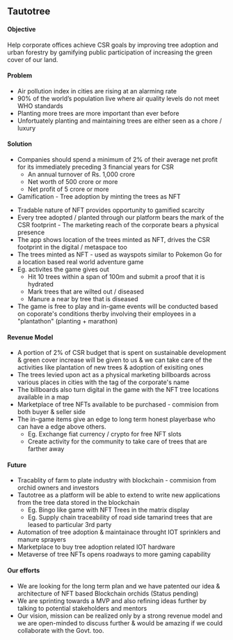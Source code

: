 ## Tautotree

#### Objective
Help corporate offices achieve CSR goals by improving tree adoption and urban forestry by gamifying public participation of increasing the green cover of our land.


#### Problem
* Air pollution index in cities are rising at an alarming rate
* 90% of the world’s population live where air quality levels do not meet WHO standards
* Planting more trees are more important than ever before
* Unfortuately planting and maintaining trees are either seen as a chore / luxury

#### Solution
* Companies should spend a minimum of 2% of their average net profit for its immediately preceding 3 financial years for CSR
	* An annual turnover of Rs. 1,000 crore
	-   Net worth of 500 crore or more
	-   Net profit of 5 crore or more
* Gamification - Tree adoption by minting the trees as NFT 
- Tradable nature of NFT provides opportunity to gamified scarcity
- Every tree adopted / planted through our platform bears the mark of the CSR footprint - The marketing reach of the corporate bears a physical presence
- The app shows location of the trees minted as NFT, drives the CSR footprint in the digital / metaspace too
- The trees minted as NFT - used as wayspots similar to Pokemon Go for a location based real world adventure game
- Eg. activites the game gives out
	- Hit 10 trees within a span of 100m and submit a proof that it is hydrated
	- Mark trees that are wilted out / diseased
	- Manure a near by tree that is diseased
- The game is free to play and in-game events will be conducted based on coporate's conditions therby involving their employees in a "plantathon" (planting + marathon)

#### Revenue Model
* A portion of 2% of CSR budget that is spent on sustainable development & green cover increase will be given to us & we can take care of the activities like plantation of new trees & adoption of exisiting ones
* The trees levied upon act as a physical marketing billboards across various places in cities with the tag of the corporate's name
* The billboards also turn digital in the game with the NFT tree locations available in a map
* Marketplace of tree NFTs available to be purchased - commision from both buyer & seller side
* The in-game items give an edge to long term honest playerbase who can have a edge above others.
	* Eg. Exchange fiat currency / crypto for free NFT slots
	* Create activity for the community to take care of trees that are farther away


#### Future
* Tracablity of farm to plate industry with blockchain - commision from orchid owners and investors 
* Tautotree as a platform will be able to extend to write new applications from the tree data stored in the blockchain
	* Eg. Bingo like game with NFT Trees in the matrix display
	* Eg. Supply chain traceability of road side tamarind trees that are leased to particular 3rd party
* Automation of tree adoption & maintainace throught IOT sprinklers and manure sprayers
* Marketplace to buy tree adoption related IOT hardware
* Metaverse of tree NFTs opens roadways to more gaming capability

#### Our efforts
* We are looking for the long term plan and we have patented our idea & architecture of NFT based Blockchain orchids (Status pending)
* We are sprinting towards a MVP and also refining ideas further by talking to potential stakeholders and mentors
* Our vision, mission can be realized only by a strong revenue model and we are open-minded to discuss further & would be amazing if we could collaborate with the Govt. too.




